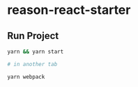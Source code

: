 # reason-react-starter

## Run Project

```sh
yarn && yarn start

# in another tab

yarn webpack
```
